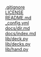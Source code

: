 [.gitignore](../.gitignore)<br />
[LICENSE](../LICENSE)<br />
[README.md](../README.md)<br />
[_config.yml](../_config.yml)<br />
[docs/dir.md](../docs/dir.md)<br />
[docs/index.md](../docs/index.md)<br />
[lib/deck.py](../lib/deck.py)<br />
[lib/decks.py](../lib/decks.py)<br />
[lib/hand.py](../lib/hand.py)<br />
